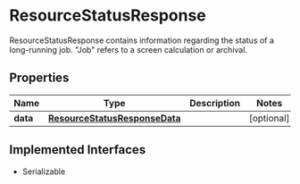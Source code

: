 

# ResourceStatusResponse

ResourceStatusResponse contains information regarding the status of a long-running job. \"Job\" refers to a screen calculation or archival.

## Properties

Name | Type | Description | Notes
------------ | ------------- | ------------- | -------------
**data** | [**ResourceStatusResponseData**](ResourceStatusResponseData.md) |  |  [optional]


## Implemented Interfaces

* Serializable



